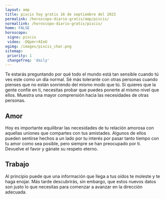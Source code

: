 ```yaml
---
layout: amp
title: piscis hoy gratis 16 de septiembre del 2023 
permalink: /horoscopo-diario-gratis/amp/piscis/
normallink: /horoscopo-diario-gratis/piscis/
home: FALSE
horoscopo:
 signo: piscis
 video: -DQpmrrAIeU
ogimg: /images/piscis_char.png
sitemap:
 priority: 1
 changefreq: 'daily'
---
```



Te estarás preguntando por qué todo el mundo está tan sensible cuando tú ves este como un día normal. Sé más tolerante con otras personas cuando pienses que no están sonriendo del mismo modo que tú. Si quieres que la gente confíe en ti, necesitas probar que puedes ponerte al mismo nivel que ellos. Muestra una mayor comprensión hacia las necesidades de otras personas.

## Amor

Hoy es importante equilibrar las necesidades de tu relación amorosa con aquellas uniones que compartes con tus amistades. Algunos de ellos pueden sentirse hechos a un lado por tu interés por pasar tanto tiempo con tu amor como sea posible, pero siempre se han preocupado por ti. Devuelve el favor y gánate su respeto eterno.

## Trabajo

Al principio puede que una información que llega a tus oídos te moleste y te haga enojar. Más tarde descubrirás, sin embargo, que estos nuevos datos son justo lo que necesitas para comenzar a avanzar en la dirección adecuada.